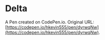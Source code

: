 # Delta

A Pen created on CodePen.io. Original URL: [https://codepen.io/hkevin555/pen/dyrwqNw](https://codepen.io/hkevin555/pen/dyrwqNw).

